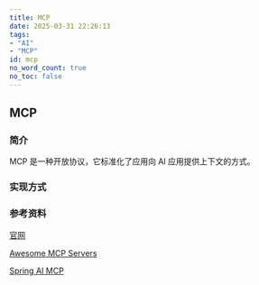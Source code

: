 ```yaml
---
title: MCP
date: 2025-03-31 22:26:13
tags:
- "AI"
- "MCP"
id: mcp
no_word_count: true
no_toc: false
---
```


## MCP

### 简介

MCP 是一种开放协议，它标准化了应用向 AI 应用提供上下文的方式。

### 实现方式



### 参考资料

[官网](https://modelcontextprotocol.io/introduction)

[Awesome MCP Servers](https://mcpservers.org/)

[Spring AI MCP](https://docs.spring.io/spring-ai/reference/1.0/api/mcp/mcp-overview.html)
